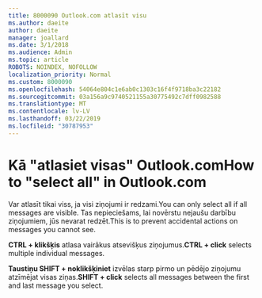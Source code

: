 ```yaml
---
title: 8000090 Outlook.com atlasīt visu
ms.author: daeite
author: daeite
manager: joallard
ms.date: 3/1/2018
ms.audience: Admin
ms.topic: article
ROBOTS: NOINDEX, NOFOLLOW
localization_priority: Normal
ms.custom: 8000090
ms.openlocfilehash: 54064e804c1e6ab0c1303c16f4f9718ba3c22182
ms.sourcegitcommit: 03a156a9c9740521155a30775492c7dff0982588
ms.translationtype: MT
ms.contentlocale: lv-LV
ms.lasthandoff: 03/22/2019
ms.locfileid: "30787953"
---
```

# <a name="how-to-select-all-in-outlookcom"></a><span data-ttu-id="f379d-102">Kā "atlasiet visas" Outlook.com</span><span class="sxs-lookup"><span data-stu-id="f379d-102">How to "select all" in Outlook.com</span></span>

<span data-ttu-id="f379d-103">Var atlasīt tikai viss, ja visi ziņojumi ir redzami.</span><span class="sxs-lookup"><span data-stu-id="f379d-103">You can only select all if all messages are visible.</span></span> <span data-ttu-id="f379d-104">Tas nepieciešams, lai novērstu nejaušu darbību ziņojumiem, jūs nevarat redzēt.</span><span class="sxs-lookup"><span data-stu-id="f379d-104">This is to prevent accidental actions on messages you cannot see.</span></span>

<span data-ttu-id="f379d-105">**CTRL + klikšķis** atlasa vairākus atsevišķus ziņojumus.</span><span class="sxs-lookup"><span data-stu-id="f379d-105">**CTRL + click** selects multiple individual messages.</span></span>

<span data-ttu-id="f379d-106">**Taustiņu SHIFT + noklikšķiniet** izvēlas starp pirmo un pēdējo ziņojumu atzīmējat visas ziņas.</span><span class="sxs-lookup"><span data-stu-id="f379d-106">**SHIFT + click** selects all messages between the first and last message you select.</span></span>